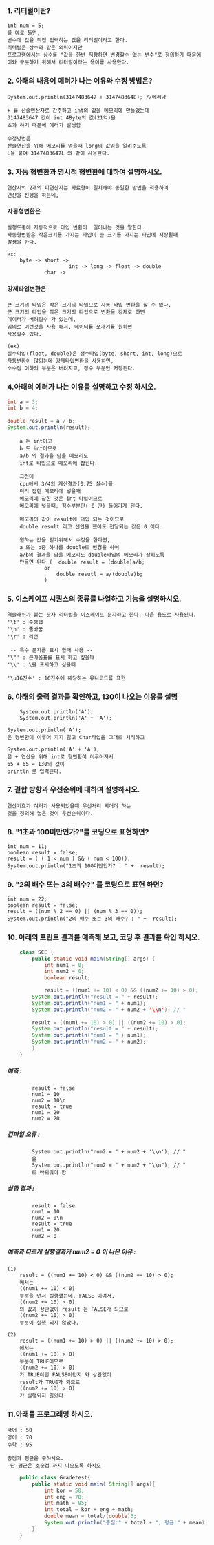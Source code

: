 ### 1. 리터럴이란?
	int num = 5;
	를 예로 들면, 
	변수에 값을 직접 입력하는 값을 리터럴이라고 한다.
	리터럴은 상수와 같은 의미이지만
	프로그램에서는 상수를 "값을 한번 저장하면 변경할수 없는 변수"로 정의하기 때문에
	이와 구분하기 위해서 리터럴이라는 용어를 사용한다.
	
### 2. 아래의 내용이 에러가 나는 이유와 수정 방법은?

	System.out.println(3147483647 + 3147483648); //에러남

	+ 를 산술연산자로 간주하고 int의 값을 메모리에 만들었는데
	3147483647 값이 int 4Byte의 값(21억)을 
	초과 하기 때문에 에러가 발생함
	
	수정방법은
	산술연산을 위해 메모리를 얻을때 long의 값임을 알려주도록
	L을 붙여 3147483647L 와 같이 사용한다.
	

### 3. 자동 형변환과 명시적 형변환에 대하여 설명하시오.
	연산시의 2개의 피연산자는 자료형이 일치해야 동일한 방법을 적용하여 
	연산을 진행을 하는데,
#### 자동형변환은 
	실행도중에 자동적으로 타입 변환이  일어나는 것을 말한다.
	자동형변환은 작은크기를 가지는 타입이 큰 크기를 가지는 타입에 저장될때 
	발생을 한다.
	
	ex:
		byte -> short -> 
						int -> long -> float -> double
				char ->	
				
#### 강제타입변환은
	큰 크기의 타입은 작은 크기의 타입으로 자동 타입 변환을 할 수 없다.
	큰 크기의 타입을 작은 크기의 타입으로 변환을 강제로 하면
	데이터가 버려질수 가 있는데,
	임의로 이런것을 사용 해서, 데이터를 쪼개기를 원하면
	사용할수 있다.
	
	(ex)
	실수타입(float, double)은 정수타입(byte, short, int, long)으로
	자동변환이 않되는데 강제타입변환을 사용하면,
	소수점 이하의 부분은 버려지고, 정수 부분만 저장된다.
	
	

### 4.아래의 에러가 나는 이유를 설명하고 수정 하시오.
```java
int a = 3;
int b = 4;
	
double result = a / b;
System.out.println(result);
```

		a 는 int이고
		b 도 int이므로
		a/b 의 결과을 담을 메모리도 
		int로 타입으로 메모리에 잡힌다.
		
		그런데 
		cpu에서 3/4의 계산결과(0.75 실수)를  
		미리 잡힌 메모리에 넣을때
		메모리에 잡힌 것은 int 타입이므로
		메모리에 넣을때, 정수부분만( 0 만) 들어가게 된다.
		
		메모리의 값이 result에 대입 되는 것이므로
		double result 라고 선언을 했어도 전달되는 값은 0 이다.
		
		원하는 값을 얻기위해서 수정을 한다면,
		a 또는 b중 하나를 double로 변경을 하여
		a/b의 결과을 담을 메모리도 double타입의 메모리가 잡히도록
		만들면 된다 (  double result = (double)a/b; 
				or
					double resutl = a/(double)b;
				)
### 5. 이스케이프 시퀀스의 종류를 나열하고 기능을 설명하시오.
	역슬래쉬가 붙는 문자 리터럴을 이스케이프 문자라고 한다. 다음 용도로 사용된다.
	'\t' : 수평탭
	'\n' : 줄바꿈
	'\r' : 리턴
	
	 -- 특수 문자를 표시 할때 사용 --
	'\"' : 큰따옴표를 표시 하고 싶을때
	'\\' : \을 표시하고 싶을때
	
	'\u16진수' : 16진수에 해당하는 유니코드를 표현
	

### 6. 아래의 출력 결과를 확인하고, 130이 나오는 이유를 설명
```
	System.out.println('A'); 
	System.out.println('A' + 'A');
```
	System.out.println('A');
	은 형변환이 이루어 지지 않고 Char타입을 그대로 처리하고
	
	System.out.println('A' + 'A');
	은 + 연산을 위해 int로 형변환이 이루어져서
	65 + 65 = 130의 값이 
	println 로 입력된다.
	
	
### 7. 결합 방향과 우선순위에 대하여 설명하시오.
	연산기호가 여러가 사용되었을때 우선처리 되어야 하는 
	것을 정의해 놓은 것이 우선순위이다.
	
	
### 8. "1초과 100미만인가?"를 코딩으로 표현하면?
	int num = 11;
	boolean result = false;
	result = ( ( 1 < num ) && ( num < 100));
	System.out.println("1초과 100미만인가? : " +  result);
	
### 9. "2의 배수 또는 3의 배수?" 를 코딩으로 표현 하면?

	int num = 22;
	boolean result = false;
	result = ((num % 2 == 0) || (num % 3 == 0));
	System.out.println("2의 배수 또는 3의 배수? : " +  result);



### 10. 아래의 프린트 결과를 예측해 보고, 코딩 후 결과를 확인 하시오.

```java
	class SCE {
		public static void main(String[] args) {
			int num1 = 0;
			int num2 = 0;
			boolean result;    

			result = ((num1 += 10) < 0) && ((num2 += 10) > 0);
		System.out.println("result = " + result);
		System.out.println("num1 = " + num1);
		System.out.println("num2 = " + num2 + '\\n'); // "
		
		result = ((num1 += 10) > 0) || ((num2 += 10) > 0);
		System.out.println("result = " + result);
		System.out.println("num1 = " + num1);
		System.out.println("num2 = " + num2);
		}
	}
```

##### 	예측 :
			result = false
			num1 = 10
			num2 = 10\n
			result = true
			num1 = 20
			num2 = 20

##### 	컴파일 오류 : 
			System.out.println("num2 = " + num2 + '\\n'); // "
			을 
			System.out.println("num2 = " + num2 + "\\n"); // "
			로 바꿔줘야 함

##### 	실행 결과 : 
			result = false
			num1 = 10
			num2 = 0\n
			result = true
			num1 = 20
			num2 = 0

#####  예측과 다르게  실행결과가	num2 = 0 이 나온 이유 :
	(1)
		result = ((num1 += 10) < 0) && ((num2 += 10) > 0);
		에서는 
		((num1 += 10) < 0) 
		부분을 먼저 실행했는데, FALSE 이여서,
		((num2 += 10) > 0)
		의 값과 상관없이 result 는 FALSE가 되므로
		((num2 += 10) > 0)
		부분이 실행 되지 않았다.
		
	(2)
		result = ((num1 += 10) > 0) || ((num2 += 10) > 0);	
		에서는
		((num1 += 10) > 0) 
		부분이 TRUE이므로 
		((num2 += 10) > 0)
		가 TRUE이던 FALSE이던지 와 상관없이
		result가 TRUE가 되므로
		((num2 += 10) > 0)
		가 실행되지 않았다.
		
### 11.아래를 프로그래밍 하시오.
	국어 : 50
	영어 : 70
	수학 : 95

	총점과 평균을 구하시오.
	-단 평균은 소숫점 까지 나오도록 하시오

```java
	public class Gradetest{
		public static void main( String[] args){
			int kor = 50;
			int eng = 70;
			int math = 95;
			int total = kor + eng + math;
			double mean = total/(double)3;
			System.out.println("총점:" + total + ", 평균:" + mean);
		}
	}
```